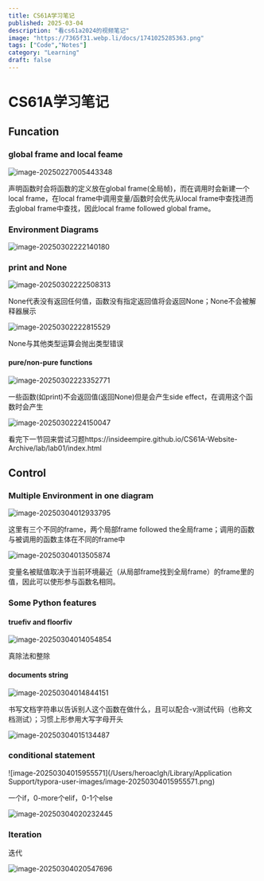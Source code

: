 ```yaml
---
title: CS61A学习笔记
published: 2025-03-04
description: "看cs61a2024的视频笔记"
image: "https://7365f31.webp.li/docs/1741025285363.png"
tags: ["Code","Notes"]
category: "Learning"
draft: false
---
```

# CS61A学习笔记

## Funcation

### global frame and local feame

![image-20250227005443348](https://7365f31.webp.li/docs/1740588888604.png)

声明函数时会将函数的定义放在global frame(全局帧)，而在调用时会新建一个local frame，在local frame中调用变量/函数时会优先从local frame中查找进而去global frame中查找，因此local frame followed global frame。

### Environment Diagrams

![image-20250302222140180](https://7365f31.webp.li/docs/1740925306600.png)

### print and None

![image-20250302222508313](https://7365f31.webp.li/docs/1740925508370.png)

None代表没有返回任何值，函数没有指定返回值将会返回None；None不会被解释器展示

![image-20250302222815529](https://7365f31.webp.li/docs/1740925695604.png)

None与其他类型运算会抛出类型错误

#### pure/non-pure functions

![image-20250302223352771](https://7365f31.webp.li/docs/1740926032803.png)

一些函数(如print)不会返回值(返回None)但是会产生side effect，在调用这个函数时会产生

![image-20250302224150047](https://7365f31.webp.li/docs/1740926510721.png)

看完下一节回来尝试习题https://insideempire.github.io/CS61A-Website-Archive/lab/lab01/index.html

## Control

### Multiple Environment in one diagram

![image-20250304012933795](https://7365f31.webp.li/docs/1741022973950.png)

这里有三个不同的frame，两个局部frame followed the全局frame；调用的函数与被调用的函数主体在不同的frame中

![image-20250304013505874](https://7365f31.webp.li/docs/1741023305920.png)

变量名被赋值取决于当前环境最近（从局部frame找到全局frame）的frame里的值，因此可以使形参与函数名相同。

### Some Python features 

#### truefiv and floorfiv

![image-20250304014054854](https://7365f31.webp.li/docs/1741023655550.png)

真除法和整除

#### documents  string

![image-20250304014844151](https://7365f31.webp.li/docs/1741024124846.png)

书写文档字符串以告诉别人这个函数在做什么，且可以配合-v测试代码（也称文档测试）；习惯上形参用大写字母开头

![image-20250304015134487](https://7365f31.webp.li/docs/1741024294560.png)

### conditional statement 

![image-20250304015955571](/Users/heroaclgh/Library/Application Support/typora-user-images/image-20250304015955571.png)

一个if，0-more个elif，0-1个else

![image-20250304020232445](https://7365f31.webp.li/docs/1741024952494.png)

### Iteration

迭代

![image-20250304020547696](https://7365f31.webp.li/docs/1741025148391.png)
